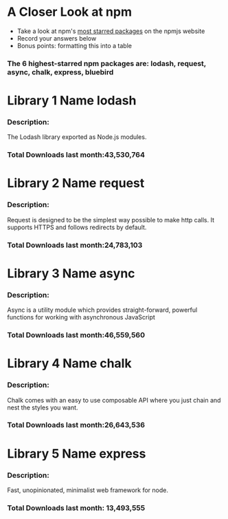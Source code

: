 # A Closer Look at npm
- Take a look at npm's [most starred packages](https://www.npmjs.com/browse/star) on the npmjs website
- Record your answers below
- Bonus points: formatting this into a table

### The 6 highest-starred npm packages are: lodash, request, async, chalk, express, bluebird

# Library 1 Name lodash

### Description:
The Lodash library exported as Node.js modules.

### Total Downloads last month:43,530,764

# Library 2 Name request

### Description:
Request is designed to be the simplest way possible to make http calls. It supports HTTPS and follows redirects by default.

### Total Downloads last month:24,783,103

# Library 3 Name async

### Description:
Async is a utility module which provides straight-forward, powerful functions for working with asynchronous JavaScript

### Total Downloads last month:46,559,560 

# Library 4 Name chalk

### Description:
Chalk comes with an easy to use composable API where you just chain and nest the styles you want.

### Total Downloads last month:26,643,536

# Library 5 Name express

### Description:
Fast, unopinionated, minimalist web framework for node.

### Total Downloads last month: 13,493,555 
